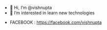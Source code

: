 - 👋 Hi, I’m @vishnupta
- 👀 I’m interested in learn new technologies
<!---- 🌱 I’m currently learning ...
- 💞️ I’m looking to collaborate on ...
- 📫 How to reach me ...
--->
- FACEBOOK : https://facebook.com/vishnupta
<!---
vishnupta/vishnupta is a ✨ special ✨ repository because its `README.md` (this file) appears on your GitHub profile.
You can click the Preview link to take a look at your changes.
--->
